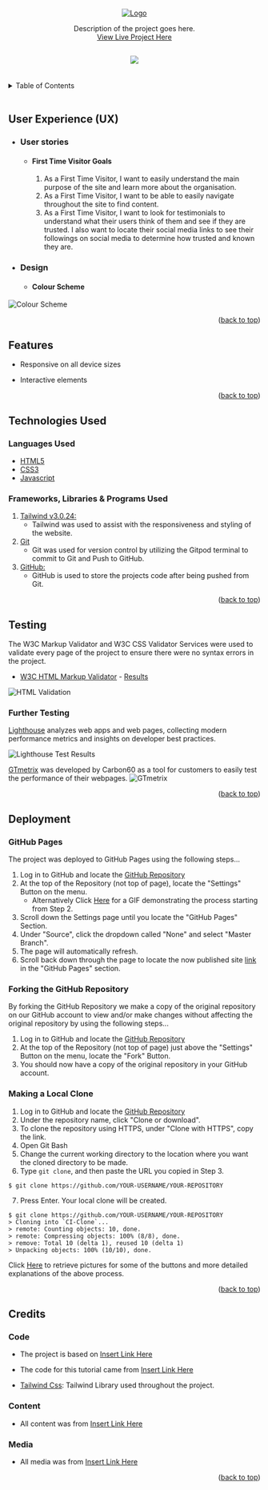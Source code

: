 <div id="top"></div>

<!-- PROJECT LOGO -->
<br />
<div align="center">
<a href="https://github.com/r3b3l-dev/repo_name">
	<img src="https://via.placeholder.com/168x41.png?text=logo" alt="Logo">
</a>

<p align="center">
	Description of the project goes here.
	<br />
	<a href="https://r3b3l-dev.github.io/">View Live Project Here</a>
</p>
</div>

<h2 align="center"><img src="https://via.placeholder.com/800x600.png?text=screenshot"></h2>

<br>
<!-- TABLE OF CONTENTS -->
<details>
<summary>Table of Contents</summary>
<ol>
	<li><a href="#user-experience-(ux)">User Experience (UX)<a></li>
	<li><a href="#features">Features</a></li>
	<li><a href="#technologies-used">Technologies Used</a></li>
	<li><a href="#testing">Testing</a></li>
	<li><a href="#deployment">Deployment</a></li>
	<li><a href="#credits">Credits</a></li>
</ol>
</details>
<br>


## User Experience (UX)

-   ### User stories

    -   #### First Time Visitor Goals

        1. As a First Time Visitor, I want to easily understand the main purpose of the site and learn more about the organisation.
        2. As a First Time Visitor, I want to be able to easily navigate throughout the site to find content.
        3. As a First Time Visitor, I want to look for testimonials to understand what their users think of them and see if they are trusted. I also want to locate their social media links to see their followings on social media to determine how trusted and known they are.

-   ### Design
    -   #### Colour Scheme
![Colour Scheme](https://via.placeholder.com/1140x171.png?text=colour-palette-placeholder)

<p align="right">(<a href="#top">back to top</a>)</p>



## Features

-   Responsive on all device sizes

-   Interactive elements

<p align="right">(<a href="#top">back to top</a>)</p>


## Technologies Used

### Languages Used

-   [HTML5](https://en.wikipedia.org/wiki/HTML5)
-   [CSS3](https://en.wikipedia.org/wiki/Cascading_Style_Sheets)
-   [Javascript](https://en.wikipedia.org/wiki/JavaScript)

### Frameworks, Libraries & Programs Used

1. [Tailwind v3.0.24:](https://tailwindcss.com/docs/installation)
	- Tailwind was used to assist with the responsiveness and styling of the website.
1. [Git](https://git-scm.com/)
	- Git was used for version control by utilizing the Gitpod terminal to commit to Git and Push to GitHub.
1. [GitHub:](https://github.com/)
	- GitHub is used to store the projects code after being pushed from Git.

<p align="right">(<a href="#top">back to top</a>)</p>


## Testing

The W3C Markup Validator and W3C CSS Validator Services were used to validate every page of the project to ensure there were no syntax errors in the project.

-   [W3C HTML Markup Validator](https://validator.w3.org/) - [Results](https://validator.w3.org/nu/?doc=https%3A%2F%2Fr3b3l-dev.github.io%2Fmanage%2F)

![HTML Validation](https://via.placeholder.com/1827x501.png?text=w3c-validator)


### Further Testing

[Lighthouse](https://developers.google.com/web/tools/lighthouse/) analyzes web apps and web pages, collecting modern performance metrics and insights on developer best practices.

![Lighthouse Test Results](https://via.placeholder.com/1827x501.png?text=lighthouse)

[GTmetrix](https://gtmetrix.com/) was developed by Carbon60 as a tool for customers to easily test the performance of their webpages.
![GTmetrix](https://via.placeholder.com/1827x501.png?text=gtmetrix)

<p align="right">(<a href="#top">back to top</a>)</p>

## Deployment

### GitHub Pages

The project was deployed to GitHub Pages using the following steps...

1. Log in to GitHub and locate the [GitHub Repository](https://github.com/)
2. At the top of the Repository (not top of page), locate the "Settings" Button on the menu.
	- Alternatively Click [Here](https://raw.githubusercontent.com/) for a GIF demonstrating the process starting from Step 2.
3. Scroll down the Settings page until you locate the "GitHub Pages" Section.
4. Under "Source", click the dropdown called "None" and select "Master Branch".
5. The page will automatically refresh.
6. Scroll back down through the page to locate the now published site [link](https://github.com) in the "GitHub Pages" section.

### Forking the GitHub Repository

By forking the GitHub Repository we make a copy of the original repository on our GitHub account to view and/or make changes without affecting the original repository by using the following steps...

1. Log in to GitHub and locate the [GitHub Repository](https://github.com/)
2. At the top of the Repository (not top of page) just above the "Settings" Button on the menu, locate the "Fork" Button.
3. You should now have a copy of the original repository in your GitHub account.

### Making a Local Clone

1. Log in to GitHub and locate the [GitHub Repository](https://github.com/)
2. Under the repository name, click "Clone or download".
3. To clone the repository using HTTPS, under "Clone with HTTPS", copy the link.
4. Open Git Bash
5. Change the current working directory to the location where you want the cloned directory to be made.
6. Type `git clone`, and then paste the URL you copied in Step 3.

```
$ git clone https://github.com/YOUR-USERNAME/YOUR-REPOSITORY
```

7. Press Enter. Your local clone will be created.

```
$ git clone https://github.com/YOUR-USERNAME/YOUR-REPOSITORY
> Cloning into `CI-Clone`...
> remote: Counting objects: 10, done.
> remote: Compressing objects: 100% (8/8), done.
> remove: Total 10 (delta 1), reused 10 (delta 1)
> Unpacking objects: 100% (10/10), done.
```

Click [Here](https://help.github.com/en/github/creating-cloning-and-archiving-repositories/cloning-a-repository#cloning-a-repository-to-github-desktop) to retrieve pictures for some of the buttons and more detailed explanations of the above process.

<p align="right">(<a href="#top">back to top</a>)</p>

## Credits

### Code

-  The project is based on  [Insert Link Here]()

-  The code for this tutorial came from [Insert Link Here]()

-   [Tailwind Css](https://getbootstrap.com/docs/4.4/getting-started/introduction/): Tailwind Library used throughout the project.


### Content

-   All content was from [Insert Link Here]()


### Media

-   All media was from [Insert Link Here]()


<p align="right">(<a href="#top">back to top</a>)</p>

